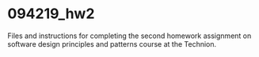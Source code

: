 # 094219_hw2
Files and instructions for completing the second homework assignment on software design principles and patterns course at the Technion.
